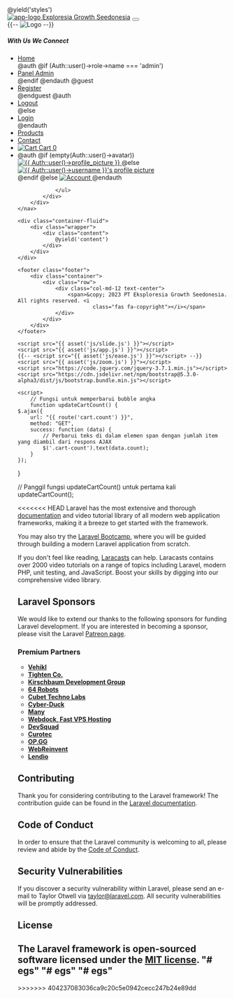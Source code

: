 <!DOCTYPE html>
<html lang="en">
<head>
    <meta charset="UTF-8">
    <meta name="viewport" content="width=device-width, initial-scale=1.0">
    <meta http-equiv="X-UA-Compatible" content="ie=edge">
    <title>Exploresia Growth Seedonesia</title>
    <link rel="icon" type="image/png" href="{{ asset('logo/egs.png') }}">
    <link href="https://cdn.jsdelivr.net/npm/bootstrap@5.3.0-alpha3/dist/css/bootstrap.min.css" rel="stylesheet">
    <link rel="stylesheet" href="{{ asset('css/app.css') }}">
    <link rel="stylesheet" href="{{ asset('css/navbar.css') }}">
    <script src="https://code.jquery.com/jquery-3.6.0.min.js"></script>
    <link href="https://fonts.googleapis.com/css2?family=Athiti:wght@300&display=swap" rel="stylesheet">
    <link href="https://fonts.googleapis.com/css2?family=Montserrat:wght@300&display=swap" rel="stylesheet">
    <script src="https://ajax.googleapis.com/ajax/libs/jquery/3.7.1/jquery.min.js"></script>
    @yield('styles')
    <link rel="stylesheet" href="https://cdnjs.cloudflare.com/ajax/libs/font-awesome/5.15.4/css/all.min.css" integrity="sha512-..." crossorigin="anonymous" />
</head>

<body>
    <nav class="navbar navbar-expand-lg navbar-dark sticky-top">
        <div class="container">
            <a class="navbar-brand" href="/company">
                <img class="logo" id="app-logo" src="{{ asset('images/app-logo.png') }}" alt="app-logo">
            </a>
            <a class="navbar-brand" href="/company">Exploresia Growth Seedonesia</a>
            <button class="navbar-toggler" type="button" data-bs-toggle="collapse" data-bs-target="#navbarNav"
                aria-controls="navbarNav" aria-expanded="false" aria-label="Toggle navigation">
                <span class="navbar-toggler-icon"></span>
            </button>
            <div class="collapse navbar-collapse" id="navbarNav">
                <div class="d-flex align-items-center">
                    {{-- <img src="{{ asset('images/logo1.jpg') }}" alt="Logo" class="logo-img me-2"> --}}
                    <h5 class="mb-0">With Us We Connect</h5>
                </div>
                <ul class="navbar-nav ms-auto">
                    <li class="nav-item">
                        <a class="nav-link" id="home-link" href="/">Home</a>
                    </li>
                    @auth
                    @if (Auth::user()->role->name === 'admin')
                    <li class="nav-item">
                        <a class="nav-link" href="{{ route('products.index') }}">Panel Admin</a>
                    </li>
                    @endif
                    <li class="nav-item" style="display: none;">
                        <a class="nav-link" id="register-link" href="{{route('register')}}">Register</a>
                    </li>
                    @endauth
                    <!-- Jika pengguna belum login, tampilkan link "Register" -->
                    @guest
                    <li class="nav-item">
                        <a class="nav-link" id="register-link" href="{{route('register')}}">Register</a>
                    </li>
                    @endguest
                    @auth
                    <li class="nav-item">
                        <a class="nav-link" href="{{ route('logout') }}"
                            onclick="event.preventDefault(); document.getElementById('logout-form').submit();">
                            Logout
                        </a>
                        <form id="logout-form" action="{{ route('logout') }}" method="POST" style="display: none;">
                            @csrf
                        </form>
                    </li>
                    @else
                    <li class="nav-item">
                        <a class="nav-link" id="login-link" href="{{ route('login') }}">Login</a>
                    </li>
                    @endauth
                    <li class="nav-item">
                        <a class="nav-link" id="product-link" href="{{ route('products') }}">Products</a>
                    </li>
                    <li class="nav-item">
                        <a class="nav-link" id="home-link" href="{{ route('contact') }}#contact">Contact</a>
                    </li>
                    <li class="nav-item">
                        <a href="{{ route('shopping-cart') }}" class="cart-link">
                            <img class="cart" id="cart-icon" src="{{ asset('images/icon-fast-cart.png') }}" alt="Cart">
                            <span class="cart-text">Cart</span>
                            <span class="cart-count">0</span> <!-- Ini adalah bubble dengan angka -->
                        </a>
                    </li>
                    <li class="nav-item">
                        @auth
                            @if (empty(Auth::user()->avatar))
                                <a href="{{ route('dashboard') }}" class="acount-link">
                                    <img class="account rounded-circle" id="account-icon" data-hovered="false" src="{{ asset('images/account.png') }}" alt="{{ Auth::user()->profile_picture }}">
                                </a>
                            @else
                            <div class="account-link">
                                <div class="account-zoom">
                                    <a href="@if (Auth::user()->role->name === 'admin') {{ route('dashboard') }} @else {{ route('dashboard') }} @endif" class="acount-link">
                                        <img class="account rounded-circle" id="account-icon" src="{{ Auth::user()->avatar }}" alt="{{ Auth::user()->username }}'s profile picture">
                                    </a>
                                </div>
                            </div>
                            @endif
                        @else
                            <a href="{{ route('login') }}" class="acount-link">
                                <img class="account rounded-circle" id="account-icon" src="{{ asset('images/account.png') }}" alt="Account">
                            </a>
                        @endauth
                    </li>
                    
                </ul>
            </div>
        </div>
    </nav>

    <div class="container-fluid">
        <div class="wrapper">
            <div class="content">
                @yield('content')
            </div>
        </div>
    </div>

    <footer class="footer">
        <div class="container">
            <div class="row">
                <div class="col-md-12 text-center">
                    <span>&copy; 2023 PT Eksploresia Growth Seedonesia. All rights reserved. <i
                            class="fas fa-copyright"></i></span>
                </div>
            </div>
        </div>
    </footer>

    <script src="{{ asset('js/slide.js') }}"></script>
    <script src="{{ asset('js/app.js') }}"></script>
    {{-- <script src="{{ asset('js/ease.js') }}"></script> --}}
    <script src="{{ asset('js/zoom.js') }}"></script>
    <script src="https://code.jquery.com/jquery-3.7.1.min.js"></script>
    <script src="https://cdn.jsdelivr.net/npm/bootstrap@5.3.0-alpha3/dist/js/bootstrap.bundle.min.js"></script>

    <script>
        // Fungsi untuk memperbarui bubble angka
        function updateCartCount() {
    $.ajax({
        url: "{{ route('cart.count') }}",
        method: "GET",
        success: function (data) {
            // Perbarui teks di dalam elemen span dengan jumlah item yang diambil dari respons AJAX
            $('.cart-count').text(data.count);
        }
    });
}

// Panggil fungsi updateCartCount() untuk pertama kali
updateCartCount();
</script>
</body>

<<<<<<< HEAD
Laravel has the most extensive and thorough [documentation](https://laravel.com/docs) and video tutorial library of all modern web application frameworks, making it a breeze to get started with the framework.

You may also try the [Laravel Bootcamp](https://bootcamp.laravel.com), where you will be guided through building a modern Laravel application from scratch.

If you don't feel like reading, [Laracasts](https://laracasts.com) can help. Laracasts contains over 2000 video tutorials on a range of topics including Laravel, modern PHP, unit testing, and JavaScript. Boost your skills by digging into our comprehensive video library.

## Laravel Sponsors

We would like to extend our thanks to the following sponsors for funding Laravel development. If you are interested in becoming a sponsor, please visit the Laravel [Patreon page](https://patreon.com/taylorotwell).

### Premium Partners

- **[Vehikl](https://vehikl.com/)**
- **[Tighten Co.](https://tighten.co)**
- **[Kirschbaum Development Group](https://kirschbaumdevelopment.com)**
- **[64 Robots](https://64robots.com)**
- **[Cubet Techno Labs](https://cubettech.com)**
- **[Cyber-Duck](https://cyber-duck.co.uk)**
- **[Many](https://www.many.co.uk)**
- **[Webdock, Fast VPS Hosting](https://www.webdock.io/en)**
- **[DevSquad](https://devsquad.com)**
- **[Curotec](https://www.curotec.com/services/technologies/laravel/)**
- **[OP.GG](https://op.gg)**
- **[WebReinvent](https://webreinvent.com/?utm_source=laravel&utm_medium=github&utm_campaign=patreon-sponsors)**
- **[Lendio](https://lendio.com)**

## Contributing

Thank you for considering contributing to the Laravel framework! The contribution guide can be found in the [Laravel documentation](https://laravel.com/docs/contributions).

## Code of Conduct

In order to ensure that the Laravel community is welcoming to all, please review and abide by the [Code of Conduct](https://laravel.com/docs/contributions#code-of-conduct).

## Security Vulnerabilities

If you discover a security vulnerability within Laravel, please send an e-mail to Taylor Otwell via [taylor@laravel.com](mailto:taylor@laravel.com). All security vulnerabilities will be promptly addressed.

## License

The Laravel framework is open-sourced software licensed under the [MIT license](https://opensource.org/licenses/MIT).
"# egs" 
"# egs" 
"# egs" 
=======
</html>
>>>>>>> 404237083036ca9c20c5e0942cecc247b24e89dd

